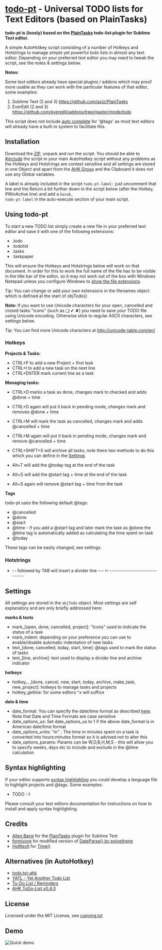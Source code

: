 ﻿# [todo-pt](https://github.com/hi5/todo-pt) - Universal TODO lists for Text Editors (based on PlainTasks)

__todo-pt is (loosly) based on the [PlainTasks](https://github.com/aziz/PlainTasks) todo-list plugin for Sublime Text editor.__

A simple AutoHotkey script consisting of a number of Hotkeys and Hotstrings to manage
simple yet powerful todo lists in almost any text editor. Depending on your preferred
text editor you may need to tweak the script, see the notes & settings below.

**Notes:**

Some text editors already have special plugins / addons which may proof more
usable as they can work with the particular features of that editor, some examples:

1. Sublime Text (2 and 3) <https://github.com/aziz/PlainTasks>
2. EverEdit (2 and 3) <https://github.com/everedit/addons/tree/master/mode/todo>

This script does not include [auto complete](http://en.wikipedia.org/wiki/Auto_complete)
for '@tags' as most text editors will already have a built-in system to facilitate this.

## Installation

Download the [ZIP](https://github.com/hi5/todo-pt/archive/master.zip), unpack and run the script.
You should be able to [#include](http://ahkscript.org/docs/commands/_Include.htm) the script
in your main AutoHotkey script without any problems as the Hotkeys and Hotstrings are context
sensitive and all settings are stored in one Object and apart from the [AHK Group](http://ahkscript.org/docs/commands/GroupAdd.htm)
and the Clipboard it does not use any Global variables.

A label is already included in the script <code>todo-pt-label:</code> just uncomment that 
line and the Return a bit further down in the script below (after the Hotkey, IfWinActive line) 
and add a <code>Gosub, todo-pt-label</code> in the auto-execute section of your main script.

## Using todo-pt

To start a new TODO list simply create a new file in your preferred text editor and
save it with one of the following extensions:

* .todo
* .todolist
* .tasks
* .taskpaper

This will ensure the Hotkeys and Hotstrings below will work on that document. In order
for this to work the full name of the file has to be visible in the title bar of the
editor, so it may not work out of the box with Windows Notepad unless you configure
Windows to [show the file extensions](http://www.bleepingcomputer.com/tutorials/how-to-show-file-extensions-in-windows/).

Tip: You can change or add your own extensions in the filenames object which is defined at the start of objTodo{}

**Note:** If you want to use Unicode characters for your open, cancelled and closed tasks
"icons" (such as ❑ ✔ ✘) you need to save your TODO file using Unicode encoding. Otherwise
stick to regular ASCII characters, see settings below.

Tip: You can find more Unicode characters at http://unicode-table.com/en/

### Hotkeys

**Projects & Tasks:**

* CTRL+P to add a new Project + first task
* CTRL+I to add a new task on the next line
* CTRL+ENTER mark current line as a task

**Managing tasks:**

* CTRL+D marks a task as done, changes mark to checked and adds @done + time
* CTRL+D again will put it back in pending mode, changes mark and removes @done + time
* CTRL+M will mark the task as cancelled, changes mark and adds @cancelled + time
* CTRL+M again will put it back in pending mode, changes mark and remove @cancelled + time
* CTRL+SHIFT+S will archive all tasks, note there two methods to do this which you can define in the [Settings](#settings)

* Alt+T will add the @today tag at the end of the task
* Alt+S will add the @start tag + time at the end of the task
* Alt+S again will remove @start tag + time from the task

**Tags**

todo-pt uses the following default @tags:

* @cancelled
* @done
* @start
* @time - if you add a @start tag and later mark the task as @done the @time tag is automatically added as calculating the time spent on task
* @today

These tags can be easily changed, see settings.

### Hotstrings

* -- followed by TAB will insert a divider line --- ✄ ------------------------------

## Settings

All settings are stored in the <code>objTodo</code> object. Most settings are self explanatory
and are only briefly addressed here:

**marks & texts**

* mark_[open, done, cancelled, project]: "Icons" used to indicate the status of a task
* mark_indent: depending on your preference you can use to enable/disable automatic indentation of new tasks
* text_[done, cancelled, today, start, time]: @tags used to mark the status of tasks
* text_[line, archive]: text used to display a divider line and archive indicator

**hotkeys**

* hotkey_...[done, cancel, new, start, today, archive, make_task, new_project]: hotkeys to manage tasks and projects
* hotkey_getline: for some editors ^x will suffice

**date & time**

* date_format: You can specify the date/time format as described [here](http://ahkscript.org/docs/commands/FormatTime.htm). Note that Date and Time Formats are case sensitive
* date_options_us: Set date_options_us to 1 if the above date_format is in American date/time format
* date_options_units: "m" ; The time in minutes spent on a task is converted into hours:minutes format so it is advised not to alter this
* date_options_params: Params can be W,D,B,H,M,S - this will allow you to specify weeks, days etc to include and exclude in the @time calculation

## Syntax highlighting

If your editor supports [syntax highlighting](http://en.wikipedia.org/wiki/Syntax_highlighting) you could
develop a language file to highlight projects and @tags. Some examples:

* TODO :-)

Please consult your text editors documentation for instructions on how to install and apply syntax highlighting.

## Credits

* [Allen Bargi](https://github.com/aziz/) for the [PlainTasks](https://github.com/aziz/PlainTasks) plugin for Sublime Text
* [formivore](http://www.autohotkey.com/board/topic/18760-date-parser-convert-any-date-format-to-yyyymmddhh24miss/page-5#entry561591) for modified version of [DateParse() by polyethene](https://github.com/polyethene/AutoHotkey-Scripts/blob/master/DateParse.ahk)
* [HotKeyIt](http://www.autohotkey.net/~HotKeyIt/) for [Time()](http://www.autohotkey.com/board/topic/42668-time-count-days-hours-minutes-seconds-between-dates/)

## Alternatives (in AutoHotkey)

* [todo.txt-ahk](https://github.com/jdiamond/todo.txt-ahk)
* [YATL - Yet Another Todo List](https://github.com/melvincarvalho/yatl)
* [To-Do List / Reminders](http://www.autohotkey.com/board/topic/57455-to-do-list-reminders/)
* [AHK ToDo-List v0.4.0](http://www.autohotkey.com/board/topic/2878-ahk-todo-list-v040/)

## License

Licensed under the MIT License, see [copying.txt](COPYING.TXT)

## Demo

![Quick demo](https://raw.github.com/hi5/_resources/master/todo-pt-demo.gif)

